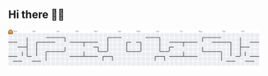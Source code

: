 ## Hi there 👋🏻

<!--
**lululuqman/lululuqman** is a ✨ _special_ ✨ repository because its `README.md` (this file) appears on your GitHub profile.

Here are some ideas to get you started:

- 🔭 I’m currently working on ...
- 🌱 I’m currently learning ...
- 👯 I’m looking to collaborate on ...
- 🤔 I’m looking for help with ...
- 💬 Ask me about ...
- 📫 How to reach me: ...
- 😄 Pronouns: ...
- ⚡ Fun fact: ...
-->

<picture>
  <source media="(prefers-color-scheme: dark)" srcset="https://raw.githubusercontent.com/lululuqman/lululuqman/output/pacman-contribution-graph-dark.svg">
  <source media="(prefers-color-scheme: light)" srcset="https://raw.githubusercontent.com/lululuqman/lululuqman/output/pacman-contribution-graph.svg">
  <img alt="pacman contribution graph" src="https://raw.githubusercontent.com/lululuqman/lululuqman/output/pacman-contribution-graph.svg">
</picture>

